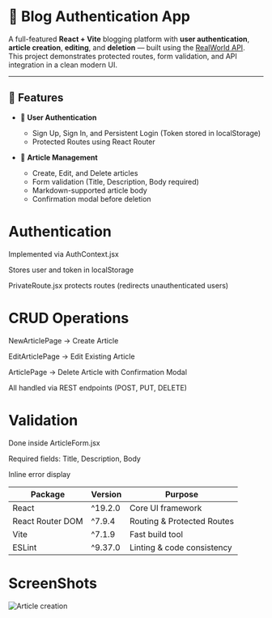 # 📰 Blog Authentication App

A full-featured **React + Vite** blogging platform with **user authentication**, **article creation**, **editing**, and **deletion** — built using the [RealWorld API](https://realworld.habsida.net/api/articles).  
This project demonstrates protected routes, form validation, and API integration in a clean modern UI.

---

## 🚀 Features

- 🔐 **User Authentication**
  - Sign Up, Sign In, and Persistent Login (Token stored in localStorage)
  - Protected Routes using React Router

- 📰 **Article Management**
  - Create, Edit, and Delete articles
  - Form validation (Title, Description, Body required)
  - Markdown-supported article body
  - Confirmation modal before deletion

# Authentication

Implemented via AuthContext.jsx

Stores user and token in localStorage

PrivateRoute.jsx protects routes (redirects unauthenticated users)

# CRUD Operations

NewArticlePage → Create Article

EditArticlePage → Edit Existing Article

ArticlePage → Delete Article with Confirmation Modal

All handled via REST endpoints (POST, PUT, DELETE)

# Validation

Done inside ArticleForm.jsx

Required fields: Title, Description, Body

Inline error display

| Package          | Version | Purpose                    |
| ---------------- | ------- | -------------------------- |
| React            | ^19.2.0 | Core UI framework          |
| React Router DOM | ^7.9.4  | Routing & Protected Routes |
| Vite             | ^7.1.9  | Fast build tool            |
| ESLint           | ^9.37.0 | Linting & code consistency |

# ScreenShots
![Article creation](https://github.com/user-attachments/assets/d1374eb8-fe9e-4bce-8f21-d651f260fa1f)

